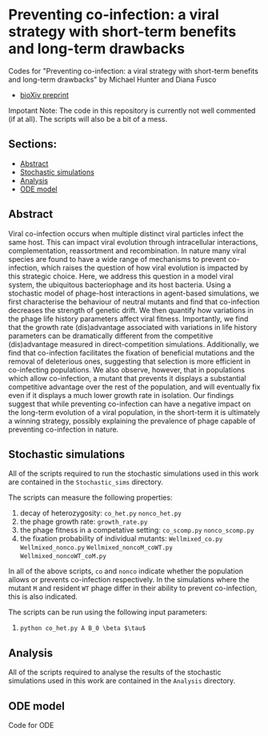 # Preventing co-infection: a viral strategy with short-term benefits and long-term drawbacks
Codes for "Preventing co-infection: a viral strategy with short-term benefits and long-term drawbacks" by Michael Hunter and Diana Fusco

- [bioXiv preprint](https://doi.org/10.1101/2021.09.07.458886)

Impotant Note: The code in this repository is currently not well commented (if at all). The scripts will also be a bit of a mess.


## Sections:

- [Abstract](#abstract)
- [Stochastic simulations](#stochastic-simulations)
- [Analysis](#analysis)
- [ODE model](#ode-model)


## Abstract

Viral co-infection occurs when multiple distinct viral particles infect the same host. This can impact viral evolution through intracellular interactions, complementation, reassortment and recombination. In nature many viral species are found to have a wide range of mechanisms to prevent co-infection, which raises the question of how viral evolution is impacted by this strategic choice. Here, we address this question in a model viral system, the ubiquitous bacteriophage and its host bacteria. Using a stochastic model of phage-host interactions in agent-based simulations, we first characterise the behaviour of neutral mutants and find that co-infection decreases the strength of genetic drift. We then quantify how variations in the phage life history parameters affect viral fitness. Importantly, we find that the growth rate (dis)advantage associated with variations in life history parameters can be dramatically different from the competitive (dis)advantage measured in direct-competition simulations. Additionally, we find that co-infection facilitates the fixation of beneficial mutations and the removal of deleterious ones, suggesting that selection is more efficient in co-infecting populations. We also observe, however, that in populations which allow co-infection, a mutant that prevents it displays a substantial competitive advantage over the rest of the population, and will eventually fix even if it displays a much lower growth rate in isolation. Our findings suggest that while preventing co-infection can have a negative impact on the long-term evolution of a viral population, in the short-term it is ultimately a winning strategy, possibly explaining the prevalence of phage capable of preventing co-infection in nature.


## Stochastic simulations

All of the scripts required to run the stochastic simulations used in this work are contained in the `Stochastic_sims` directory.

The scripts can measure the following properties:
1) decay of heterozygosity: `co_het.py` `nonco_het.py`
2) the phage growth rate: `growth_rate.py`
3) the phage fitness in a competative setting: `co_scomp.py` `nonco_scomp.py`
4) the fixation probability of individual mutants: `Wellmixed_co.py` `Wellmixed_nonco.py` `Wellmixed_noncoM_coWT.py` `Wellmixed_noncoWT_coM.py`

In all of the above scripts, `co` and `nonco` indicate whether the population allows or prevents co-infection respectively. In the simulations where the mutant `M` and resident `WT` phage differ in their ability to prevent co-infection, this is also indicated. 

The scripts can be run using the following input parameters:
1) `python co_het.py A B_0 \beta $\tau$`


## Analysis

All of the scripts required to analyse the results of the stochastic simulations used in this work are contained in the `Analysis` directory.


## ODE model

Code for ODE
